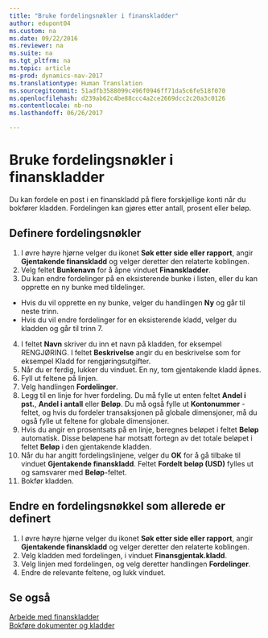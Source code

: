 ```yaml
---
title: "Bruke fordelingsnøkler i finanskladder"
author: edupont04
ms.custom: na
ms.date: 09/22/2016
ms.reviewer: na
ms.suite: na
ms.tgt_pltfrm: na
ms.topic: article
ms-prod: dynamics-nav-2017
ms.translationtype: Human Translation
ms.sourcegitcommit: 51adfb3588099c496f0946ff71da5c6fe518f070
ms.openlocfilehash: d239ab62c4be88ccc4a2ce2669dcc2c20a3c0126
ms.contentlocale: nb-no
ms.lasthandoff: 06/26/2017

---
```


#  <a name="how-to-use-allocation-keys-in-general-journals"></a>Bruke fordelingsnøkler i finanskladder
Du kan fordele en post i en finanskladd på flere forskjellige konti når du bokfører kladden. Fordelingen kan gjøres etter antall, prosent eller beløp.

## <a name="to-set-up-allocation-keys"></a>Definere fordelingsnøkler 
1. I øvre høyre hjørne velger du ikonet **Søk etter side eller rapport**, angir **Gjentakende finanskladd** og velger deretter den relaterte koblingen.
2. Velg feltet **Bunkenavn** for å åpne vinduet **Finanskladder**.
3. Du kan endre fordelinger på en eksisterende bunke i listen, eller du kan opprette en ny bunke med tildelinger.
  * Hvis du vil opprette en ny bunke, velger du handlingen **Ny** og går til neste trinn.
  * Hvis du vil endre fordelinger for en eksisterende kladd, velger du kladden og går til trinn 7.    
4. I feltet **Navn** skriver du inn et navn på kladden, for eksempel RENGJØRING. I feltet **Beskrivelse** angir du en beskrivelse som for eksempel Kladd for rengjøringsutgifter.
5. Når du er ferdig, lukker du vinduet. En ny, tom gjentakende kladd åpnes. 
6. Fyll ut feltene på linjen.
7. Velg handlingen **Fordelinger**. 
8. Legg til en linje for hver fordeling. Du må fylle ut enten feltet **Andel i pst.**, **Andel i antall** eller **Beløp**. Du må også fylle ut **Kontonummer** -feltet, og hvis du fordeler transaksjonen på globale dimensjoner, må du også fylle ut feltene for globale dimensjoner.
9. Hvis du angir en prosentsats på en linje, beregnes beløpet i feltet **Beløp** automatisk. Disse beløpene har motsatt fortegn av det totale beløpet i feltet **Beløp** i den gjentakende kladden.
10. Når du har angitt fordelingslinjene, velger du **OK** for å gå tilbake til vinduet **Gjentakende finanskladd**. Feltet **Fordelt beløp (USD)** fylles ut og samsvarer med **Beløp**-feltet.
11. Bokfør kladden.

## <a name="to-change-an-allocation-key-that-has-already-been-set-up"></a>Endre en fordelingsnøkkel som allerede er definert
1. I øvre høyre hjørne velger du ikonet **Søk etter side eller rapport**, angir **Gjentakende finanskladd** og velger deretter den relaterte koblingen.
2. Velg kladden med fordelingen, i vinduet **Finansgjentak.kladd**.
3. Velg linjen med fordelingen, og velg deretter handlingen **Fordelinger**.
4. Endre de relevante feltene, og lukk vinduet.

## <a name="see-also"></a>Se også
[Arbeide med finanskladder](ui-work-general-journals.md)  
[Bokføre dokumenter og kladder](ui-post-documents-journals.md)





